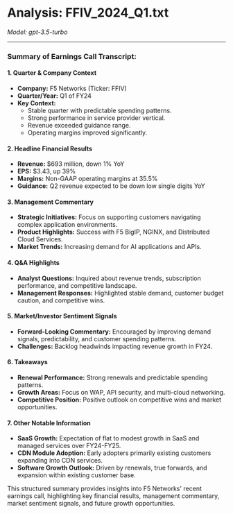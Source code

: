 # Analysis: FFIV_2024_Q1.txt

*Model: gpt-3.5-turbo*

---

### Summary of Earnings Call Transcript:

#### 1. Quarter & Company Context
- **Company:** F5 Networks (Ticker: FFIV)
- **Quarter/Year:** Q1 of FY24
- **Key Context:** 
  - Stable quarter with predictable spending patterns.
  - Strong performance in service provider vertical.
  - Revenue exceeded guidance range.
  - Operating margins improved significantly.

#### 2. Headline Financial Results
- **Revenue:** $693 million, down 1% YoY
- **EPS:** $3.43, up 39%
- **Margins:** Non-GAAP operating margins at 35.5%
- **Guidance:** Q2 revenue expected to be down low single digits YoY

#### 3. Management Commentary
- **Strategic Initiatives:** Focus on supporting customers navigating complex application environments.
- **Product Highlights:** Success with F5 BigIP, NGINX, and Distributed Cloud Services.
- **Market Trends:** Increasing demand for AI applications and APIs.

#### 4. Q&A Highlights
- **Analyst Questions:** Inquired about revenue trends, subscription performance, and competitive landscape.
- **Management Responses:** Highlighted stable demand, customer budget caution, and competitive wins.

#### 5. Market/Investor Sentiment Signals
- **Forward-Looking Commentary:** Encouraged by improving demand signals, predictability, and customer spending patterns.
- **Challenges:** Backlog headwinds impacting revenue growth in FY24.

#### 6. Takeaways
- **Renewal Performance:** Strong renewals and predictable spending patterns.
- **Growth Areas:** Focus on WAP, API security, and multi-cloud networking.
- **Competitive Position:** Positive outlook on competitive wins and market opportunities.

#### 7. Other Notable Information
- **SaaS Growth:** Expectation of flat to modest growth in SaaS and managed services over FY24-FY25.
- **CDN Module Adoption:** Early adopters primarily existing customers expanding into CDN services.
- **Software Growth Outlook:** Driven by renewals, true forwards, and expansion within existing customer base.

This structured summary provides insights into F5 Networks' recent earnings call, highlighting key financial results, management commentary, market sentiment signals, and future growth opportunities.